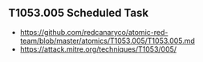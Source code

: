 ## T1053.005 Scheduled Task
- https://github.com/redcanaryco/atomic-red-team/blob/master/atomics/T1053.005/T1053.005.md
- https://attack.mitre.org/techniques/T1053/005/